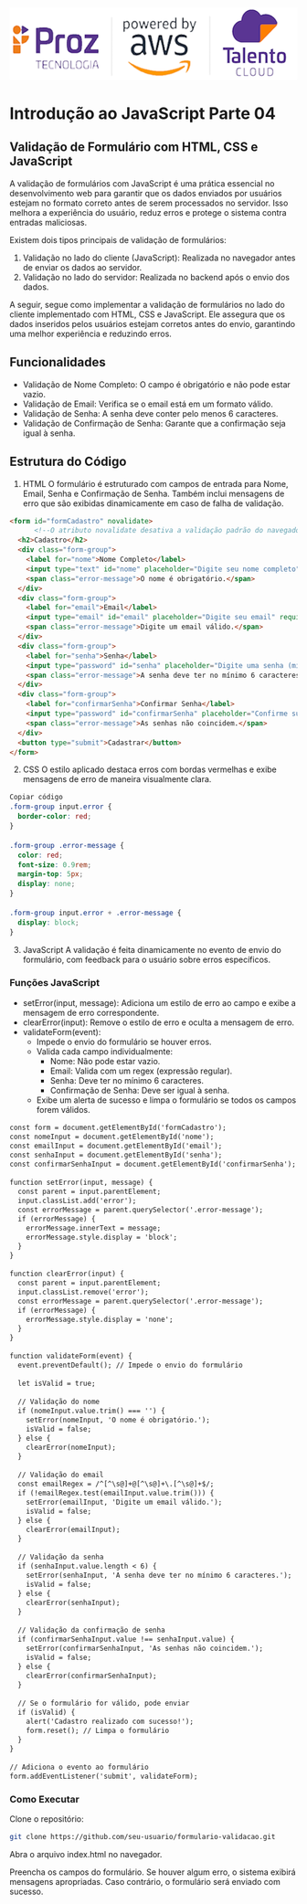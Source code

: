 ![Proz](/assets/hd-header.png)

# Introdução ao JavaScript Parte 04

## Validação de Formulário com HTML, CSS e JavaScript
A validação de formulários com JavaScript é uma prática essencial no desenvolvimento web para garantir que os dados enviados por usuários estejam no formato correto antes de serem processados no servidor. Isso melhora a experiência do usuário, reduz erros e protege o sistema contra entradas maliciosas.

Existem dois tipos principais de validação de formulários:

1. Validação no lado do cliente (JavaScript): Realizada no navegador antes de enviar os dados ao servidor.
2. Validação no lado do servidor: Realizada no backend após o envio dos dados.

A seguir, segue como implementar a validação de formulários no lado do cliente implementado com HTML, CSS e JavaScript. Ele assegura que os dados inseridos pelos usuários estejam corretos antes do envio, garantindo uma melhor experiência e reduzindo erros.

## Funcionalidades
* Validação de Nome Completo: O campo é obrigatório e não pode estar vazio.
* Validação de Email: Verifica se o email está em um formato válido.
* Validação de Senha: A senha deve conter pelo menos 6 caracteres.
* Validação de Confirmação de Senha: Garante que a confirmação seja igual à senha.

## Estrutura do Código
1. HTML
O formulário é estruturado com campos de entrada para Nome, Email, Senha e Confirmação de Senha. Também inclui mensagens de erro que são exibidas dinamicamente em caso de falha de validação.

````html
<form id="formCadastro" novalidate> 
      <!--O atributo novalidate desativa a validação padrão do navegador.-->
  <h2>Cadastro</h2>
  <div class="form-group">
    <label for="nome">Nome Completo</label>
    <input type="text" id="nome" placeholder="Digite seu nome completo" required>
    <span class="error-message">O nome é obrigatório.</span>
  </div>
  <div class="form-group">
    <label for="email">Email</label>
    <input type="email" id="email" placeholder="Digite seu email" required>
    <span class="error-message">Digite um email válido.</span>
  </div>
  <div class="form-group">
    <label for="senha">Senha</label>
    <input type="password" id="senha" placeholder="Digite uma senha (min. 6 caracteres)" required>
    <span class="error-message">A senha deve ter no mínimo 6 caracteres.</span>
  </div>
  <div class="form-group">
    <label for="confirmarSenha">Confirmar Senha</label>
    <input type="password" id="confirmarSenha" placeholder="Confirme sua senha" required>
    <span class="error-message">As senhas não coincidem.</span>
  </div>
  <button type="submit">Cadastrar</button>
</form>
````

2. CSS
O estilo aplicado destaca erros com bordas vermelhas e exibe mensagens de erro de maneira visualmente clara.

````css
Copiar código
.form-group input.error {
  border-color: red;
}

.form-group .error-message {
  color: red;
  font-size: 0.9rem;
  margin-top: 5px;
  display: none;
}

.form-group input.error + .error-message {
  display: block;
}
````

3. JavaScript
A validação é feita dinamicamente no evento de envio do formulário, com feedback para o usuário sobre erros específicos.

### Funções JavaScript

* setError(input, message): Adiciona um estilo de erro ao campo e exibe a mensagem de erro correspondente.
* clearError(input): Remove o estilo de erro e oculta a mensagem de erro.
* validateForm(event):
    * Impede o envio do formulário se houver erros.
    * Valida cada campo individualmente:
        * Nome: Não pode estar vazio.
        * Email: Valida com um regex (expressão regular).
        * Senha: Deve ter no mínimo 6 caracteres.
        * Confirmação de Senha: Deve ser igual à senha.
    * Exibe um alerta de sucesso e limpa o formulário se todos os campos forem válidos.


````JS
const form = document.getElementById('formCadastro');
const nomeInput = document.getElementById('nome');
const emailInput = document.getElementById('email');
const senhaInput = document.getElementById('senha');
const confirmarSenhaInput = document.getElementById('confirmarSenha');

function setError(input, message) {
  const parent = input.parentElement;
  input.classList.add('error');
  const errorMessage = parent.querySelector('.error-message');
  if (errorMessage) {
    errorMessage.innerText = message;
    errorMessage.style.display = 'block';
  }
}

function clearError(input) {
  const parent = input.parentElement;
  input.classList.remove('error');
  const errorMessage = parent.querySelector('.error-message');
  if (errorMessage) {
    errorMessage.style.display = 'none';
  }
}

function validateForm(event) {
  event.preventDefault(); // Impede o envio do formulário

  let isValid = true;

  // Validação do nome
  if (nomeInput.value.trim() === '') {
    setError(nomeInput, 'O nome é obrigatório.');
    isValid = false;
  } else {
    clearError(nomeInput);
  }

  // Validação do email
  const emailRegex = /^[^\s@]+@[^\s@]+\.[^\s@]+$/;
  if (!emailRegex.test(emailInput.value.trim())) {
    setError(emailInput, 'Digite um email válido.');
    isValid = false;
  } else {
    clearError(emailInput);
  }

  // Validação da senha
  if (senhaInput.value.length < 6) {
    setError(senhaInput, 'A senha deve ter no mínimo 6 caracteres.');
    isValid = false;
  } else {
    clearError(senhaInput);
  }

  // Validação da confirmação de senha
  if (confirmarSenhaInput.value !== senhaInput.value) {
    setError(confirmarSenhaInput, 'As senhas não coincidem.');
    isValid = false;
  } else {
    clearError(confirmarSenhaInput);
  }

  // Se o formulário for válido, pode enviar
  if (isValid) {
    alert('Cadastro realizado com sucesso!');
    form.reset(); // Limpa o formulário
  }
}

// Adiciona o evento ao formulário
form.addEventListener('submit', validateForm);
````

### Como Executar
Clone o repositório:

````bash
git clone https://github.com/seu-usuario/formulario-validacao.git
````

Abra o arquivo index.html no navegador.

Preencha os campos do formulário. Se houver algum erro, o sistema exibirá mensagens apropriadas. Caso contrário, o formulário será enviado com sucesso.
